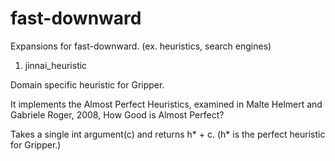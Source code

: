 fast-downward
=============

Expansions for fast-downward. (ex. heuristics, search engines)

1. jinnai_heuristic

Domain specific heuristic for Gripper.

It implements the Almost Perfect Heuristics, examined in Malte Helmert and Gabriele Roger, 2008, How Good is Almost Perfect?



Takes a single int argument(c) and returns h* + c. (h* is the perfect heuristic for Gripper.)
